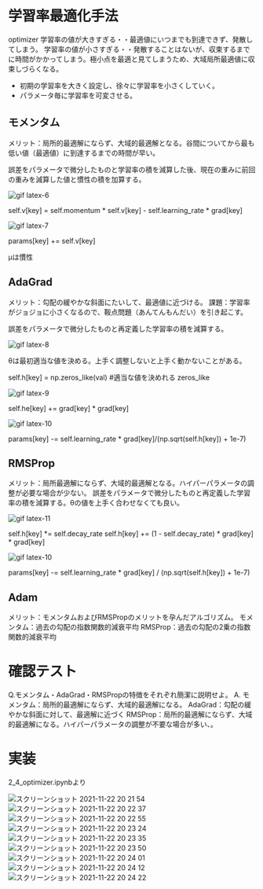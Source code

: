 # 学習率最適化手法
optimizer
学習率の値が大きすぎる・・最適値にいつまでも到達できず、発散してしまう。
学習率の値が小さすぎる・・発散することはないが、収束するまでに時間がかかってしまう。極小点を最適と見てしまうため、大域局所最適値に収束しづらくなる。

- 初期の学習率を大きく設定し、徐々に学習率を小さくしていく。
- パラメータ毎に学習率を可変させる。

## モメンタム
メリット：局所的最適解にならず、大域的最適解となる。谷間についてから最も低い値（最適値）に到達するまでの時間が早い。

誤差をパラメータで微分したものと学習率の積を減算した後、現在の重みに前回の重みを減算した値と慣性の積を加算する。

![gif latex-6](https://user-images.githubusercontent.com/85814165/140569963-f38c4a8c-2e14-4189-9086-b6d204f7fd2d.gif)

self.v[key] = self.momentum * self.v[key] - self.learning_rate * grad[key]

![gif latex-7](https://user-images.githubusercontent.com/85814165/140569998-48463342-ede4-4c4b-aefe-3d9a45d24c3d.gif)

params[key] += self.v[key]

μは慣性

## AdaGrad
メリット：勾配の緩やかな斜面にたいして、最適値に近づける。
課題：学習率がジョジョに小さくなるので、鞍点問題（あんてんもんだい）を引き起こす。

誤差をパラメータで微分したものと再定義した学習率の積を減算する。

![gif latex-8](https://user-images.githubusercontent.com/85814165/140571338-57122eba-9a58-466a-8d8a-950a8948dfe3.gif)

θは最初適当な値を決める。上手く調整しないと上手く動かないことがある。

self.h[key] = np.zeros_like(val) #適当な値を決めれる zeros_like

![gif latex-9](https://user-images.githubusercontent.com/85814165/140571418-11bf34bf-f190-4177-862d-026121dd16ef.gif)

self.he[key] += grad[key] * grad[key]

![gif latex-10](https://user-images.githubusercontent.com/85814165/140571559-4bd23419-e2a1-4f2d-b571-b514222d07fe.gif)

params[key] -= self.learning_rate * grad[key]/(np.sqrt(self.h[key]) + 1e-7)

## RMSProp
メリット：局所最適解にならず、大域的最適解となる。ハイパーパラメータの調整が必要な場合が少ない。
誤差をパラメータで微分したものと再定義した学習率の積を減算する。θの値を上手く合わせなくても良い。

![gif latex-11](https://user-images.githubusercontent.com/85814165/140572512-97f61313-518d-46e4-a482-31cff86f83c9.gif)

self.h[key] *= self.decay_rate
self.h[key] += (1 - self.decay_rate) * grad[key] * grad[key]

![gif latex-10](https://user-images.githubusercontent.com/85814165/140572520-eba7add5-b5df-44dd-be5b-27ddd935debe.gif)

params[key] -= self.learning_rate * grad[key] / (np.sqrt(self.h[key]) + 1e-7)

## Adam
メリット：モメンタムおよびRMSPropのメリットを孕んだアルゴリズム。
モメンタム：過去の勾配の指数関数的減衰平均
RMSProp：過去の勾配の2乗の指数関数的減衰平均

# 確認テスト
Q.モメンタム・AdaGrad・RMSPropの特徴をそれぞれ簡潔に説明せよ。
A.
モメンタム：局所的最適解にならず、大域的最適解になる。
AdaGrad：勾配の緩やかな斜面に対して、最適解に近づく
RMSProp：局所的最適解にならず、大域的最適解になる。ハイパーパラメータの調整が不要な場合が多い、。

# 実装
2_4_optimizer.ipynbより

![スクリーンショット 2021-11-22 20 21 54](https://user-images.githubusercontent.com/85814165/142853333-4994406b-733a-44aa-801a-ef9f75e93411.png)
![スクリーンショット 2021-11-22 20 22 37](https://user-images.githubusercontent.com/85814165/142853345-5f6988e9-bdc9-41b2-aa99-d4f7d700955f.png)
![スクリーンショット 2021-11-22 20 22 55](https://user-images.githubusercontent.com/85814165/142853358-4803845b-38b8-45d8-babb-45b7ab5f02c8.png)
![スクリーンショット 2021-11-22 20 23 24](https://user-images.githubusercontent.com/85814165/142853370-477780d1-a6c0-48dd-98d2-0718cfb26d00.png)
![スクリーンショット 2021-11-22 20 23 35](https://user-images.githubusercontent.com/85814165/142853388-7ec97198-770c-4a09-9841-bbc8f34c0b86.png)
![スクリーンショット 2021-11-22 20 23 50](https://user-images.githubusercontent.com/85814165/142853398-4ca52fa8-5046-4108-a042-4fa53a93b011.png)
![スクリーンショット 2021-11-22 20 24 01](https://user-images.githubusercontent.com/85814165/142853407-e7e073be-cf83-41bb-a3fa-8a84de2295f3.png)
![スクリーンショット 2021-11-22 20 24 12](https://user-images.githubusercontent.com/85814165/142853418-96d0c4c8-464c-4469-920d-ed1443931cc7.png)
![スクリーンショット 2021-11-22 20 24 22](https://user-images.githubusercontent.com/85814165/142853425-6af14487-9b60-4044-85be-3a29a7673798.png)
